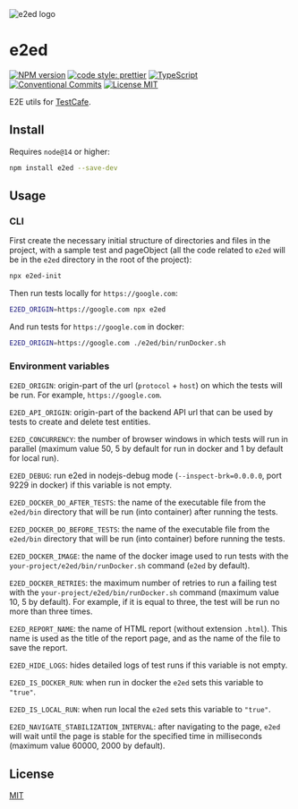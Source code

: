 <img alt="e2ed logo" src="https://raw.github.com/uid11/e2ed/main/logo.svg?sanitize=true">

# e2ed

[![NPM version][npm-image]][npm-url]
[![code style: prettier][prettier-image]][prettier-url]
[![TypeScript][typescript-image]][typescript-url]
[![Conventional Commits][conventional-commits-image]][conventional-commits-url]
[![License MIT][license-image]][license-url]

E2E utils for [TestCafe](https://testcafe.io/).

## Install

Requires `node@14` or higher:

```sh
npm install e2ed --save-dev
```

## Usage

### CLI

First create the necessary initial structure of directories and files in the project,
with a sample test and pageObject (all the code related to `e2ed`
will be in the `e2ed` directory in the root of the project):

```sh
npx e2ed-init
```

Then run tests locally for `https://google.com`:

```sh
E2ED_ORIGIN=https://google.com npx e2ed
```

And run tests for `https://google.com` in docker:

```sh
E2ED_ORIGIN=https://google.com ./e2ed/bin/runDocker.sh
```

### Environment variables

`E2ED_ORIGIN`: origin-part of the url (`protocol` + `host`) on which the tests will be run. For example, `https://google.com`.

`E2ED_API_ORIGIN`: origin-part of the backend API url that can be used by tests to create and delete test entities.

`E2ED_CONCURRENCY`: the number of browser windows in which tests will run in parallel
(maximum value 50, 5 by default for run in docker and 1 by default for local run).

`E2ED_DEBUG`: run e2ed in nodejs-debug mode (`--inspect-brk=0.0.0.0`, port 9229 in docker) if this variable is not empty.

`E2ED_DOCKER_DO_AFTER_TESTS`: the name of the executable file from the `e2ed/bin` directory that will be run (into container) after running the tests.

`E2ED_DOCKER_DO_BEFORE_TESTS`: the name of the executable file from the `e2ed/bin` directory that will be run (into container) before running the tests.

`E2ED_DOCKER_IMAGE`: the name of the docker image used to run tests with the `your-project/e2ed/bin/runDocker.sh` command
(`e2ed` by default).

`E2ED_DOCKER_RETRIES`: the maximum number of retries to run a failing test with the `your-project/e2ed/bin/runDocker.sh`
command (maximum value 10, 5 by default). For example, if it is equal to three, the test will be run no more than three times.

`E2ED_REPORT_NAME`: the name of HTML report (without extension `.html`). This name is used as the title
of the report page, and as the name of the file to save the report.

`E2ED_HIDE_LOGS`: hides detailed logs of test runs if this variable is not empty.

`E2ED_IS_DOCKER_RUN`: when run in docker the `e2ed` sets this variable to `"true"`.

`E2ED_IS_LOCAL_RUN`: when run local the `e2ed` sets this variable to `"true"`.

`E2ED_NAVIGATE_STABILIZATION_INTERVAL`: after navigating to the page, `e2ed` will wait until
the page is stable for the specified time in milliseconds (maximum value 60000, 2000 by default).

## License

[MIT][license-url]

[conventional-commits-image]: https://img.shields.io/badge/Conventional_Commits-1.0.0-yellow.svg 'Conventional Commits'
[conventional-commits-url]: https://conventionalcommits.org
[license-image]: https://img.shields.io/badge/license-MIT-blue.svg 'The MIT License'
[license-url]: https://github.com/uid11/e2ed/blob/main/LICENSE
[npm-image]: https://img.shields.io/npm/v/e2ed.svg 'e2ed'
[npm-url]: https://www.npmjs.com/package/e2ed
[prettier-image]: https://img.shields.io/badge/code_style-prettier-ff69b4.svg 'Prettier code style'
[prettier-url]: https://github.com/prettier/prettier
[typescript-image]: https://img.shields.io/badge/types-TypeScript-blue.svg 'Full TypeScript support'
[typescript-url]: https://www.typescriptlang.org/
